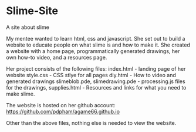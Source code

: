 # Slime-Site
A site about slime


My mentee wanted to learn html, css and javascript. She set out to build a website to educate people on what slime is and how to make it. She created a website with a home page, programmatically generated drawings, her own how-to video, and a resources page.

Her project consists of the following files: index.html - landing page of her website style.css - CSS stlye for all pages diy.html - How to video and generated drawings slimeblob.pde, slimedrawing.pde - processing.js files for the drawings, supplies.html - Resources and links for what you need to make slime.

The website is hosted on her github account: https://github.com/pdpham/agame66.github.io

Other than the above files, nothing else is needed to view the website.
